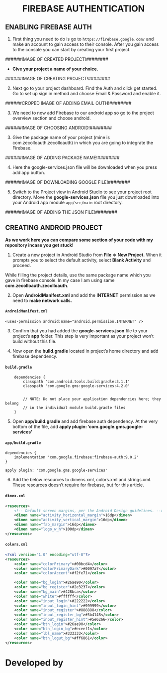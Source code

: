 # <p align="center">FIREBASE AUTHENTICATION<p>

## ENABLING FIREBASE AUTH

1. First thing you need to do is go to `https://firebase.google.com/` and make an account to gain access to their console. After you gain access to the console you can start by creating your first project.

######IMAGE OF CREATED PROJECT!########

- **Give your project a name of your choice.**

######IMAGE OF CREATING PROJECT!########

2. Next go to your project dashboard. Find the Auth and click get started. Go to set up sign in method and choose Email & Password and enable it.

######CROPED IMAGE OF ADDING EMAIL OUTH!########

3. We need to now add Firebase to our android app so go to the project overview section and choose android.

######IMAGE OF CHOOSING ANDROID!########

3. Give the package name of your project (mine is com.zecolloauth.zecolloauth) in which you are going to integrate the Firebase. 

######IMAGE OF ADDING PACKAGE NAME!########

4. Here the google-services.json file will be downloaded when you press add app button.

######IMAGE OF DOWNLOADING GOOGLE FILE!########

5. Switch to the Project view in Android Studio to see your project root directory. Move the **google-services.json** file you just downloaded into your Android app module `app/src/main` root directory.

######IMAGE OF ADDING THE JSON FILE!########

## CREATING ANDROID PROJECT

**As we work here you can compare some section of your code with my repository incase you get stuck!**

1. Create a new project in Android Studio from **File ⇒ New Project.** When it prompts you to select the default activity, select **Blank Activity** and proceed.

While filling the project details, use the same package name which you gave in firebase console. In my case I am using same **com.zecolloauth.zecolloauth**.

2. Open **AndroidManifest.xml** and add the **INTERNET** permission as we need to **make network calls.**

#### `AndroidManifest.xml`

```
<uses-permission android:name="android.permission.INTERNET" />
```

3. Confirm that you had added the **google-services.json** file to your project’s **app** folder. This step is very important as your project won’t build without this file.

4. Now open the **build.gradle** located in project’s home directory and add firebase dependency.

#### `build.gradle`

```
    dependencies {
        classpath 'com.android.tools.build:gradle:3.1.1'
        classpath 'com.google.gms:google-services:4.2.0'
        

        // NOTE: Do not place your application dependencies here; they belong
        // in the individual module build.gradle files
    }
```

5. Open **app/build.gradle** and add firebase auth dependency. At the very bottom of the file, add **apply plugin: ‘com.google.gms.google-services’**

#### `app/build.gradle`

```
dependencies {
    implementation 'com.google.firebase:firebase-auth:9.0.2'
}
 
apply plugin: 'com.google.gms.google-services'
```

6. Add the below resources to dimens.xml, colors.xml and strings.xml. These resources doesn’t require for firebase, but for this article.

#### `dimex.xml`

```xml
<resources>
    <!-- Default screen margins, per the Android Design guidelines. -->
    <dimen name="activity_horizontal_margin">16dp</dimen>
    <dimen name="activity_vertical_margin">16dp</dimen>
    <dimen name="fab_margin">16dp</dimen>
    <dimen name="logo_w_h">100dp</dimen>
</resources>
```

#### `colors.xml`

```xml
<?xml version="1.0" encoding="utf-8"?>
<resources>
    <color name="colorPrimary">#00bcd4</color>
    <color name="colorPrimaryDark">#0097a7</color>
    <color name="colorAccent">#f2fe71</color>
 
    <color name="bg_login">#26ae90</color>
    <color name="bg_register">#2e3237</color>
    <color name="bg_main">#428bca</color>
    <color name="white">#ffffff</color>
    <color name="input_login">#222222</color>
    <color name="input_login_hint">#999999</color>
    <color name="input_register">#888888</color>
    <color name="input_register_bg">#3b4148</color>
    <color name="input_register_hint">#5e6266</color>
    <color name="btn_login">#26ae90</color>
    <color name="btn_login_bg">#eceef1</color>
    <color name="lbl_name">#333333</color>
    <color name="btn_logut_bg">#ff6861</color>
</resources>
```









































Developed by
========================